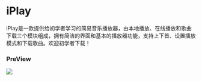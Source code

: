 # iPlay

iPlay是一款提供给初学者学习的简易音乐播放器，由本地播放、在线播放和歌曲下载三个模块组成，拥有简洁的界面和基本的播放器功能，支持上下首、设置播放模式和下载歌曲。欢迎初学者下载！

### PreView

![](https://github.com/Yone-sx/iPlay/blob/master/screenshots/Firstpage.png) &nbsp;&nbsp;&nbsp;

